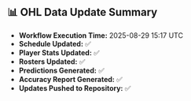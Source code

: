 ## 📊 OHL Data Update Summary
- **Workflow Execution Time:** 2025-08-29 15:17 UTC
- **Schedule Updated:** ✅
- **Player Stats Updated:** ✅
- **Rosters Updated:** ✅
- **Predictions Generated:** ✅
- **Accuracy Report Generated:** ✅
- **Updates Pushed to Repository:** ✅
